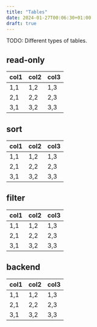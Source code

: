 ```yaml
---
title: "Tables"
date: 2024-01-27T00:06:30+01:00
draft: true
---
```


TODO: Different types of tables.

## read-only

| col1 | col2 | col3 |
| ---- | ---- | ---- |
| 1,1  | 1,2  | 1,3  |
| 2,1  | 2,2  | 2,3  |
| 3,1  | 3,2  | 3,3  |

## sort

| col1 | col2 | col3 |
| ---- | ---- | ---- |
| 1,1  | 1,2  | 1,3  |
| 2,1  | 2,2  | 2,3  |
| 3,1  | 3,2  | 3,3  |

## filter

| col1 | col2 | col3 |
| ---- | ---- | ---- |
| 1,1  | 1,2  | 1,3  |
| 2,1  | 2,2  | 2,3  |
| 3,1  | 3,2  | 3,3  |

## backend

| col1 | col2 | col3 |
| ---- | ---- | ---- |
| 1,1  | 1,2  | 1,3  |
| 2,1  | 2,2  | 2,3  |
| 3,1  | 3,2  | 3,3  |
